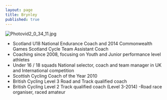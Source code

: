 ```yaml
---
layout: page
title: Brynley
published: true
---
```



![Photovid2_0_34_11.jpg]({{site.baseurl}}/media/Photovid2_0_34_11.jpg)

- Scotland U18 National Endurance Coach and 2014 Commonwealth Games Scotland Cycle Team Assistant Coach
- Coaching since 2008, focusing on Youth and Junior performance level athletes
- Under 16 / 18 squads National selector, coach and team manager in UK and International competition
- Scottish Cycling Coach of the Year 2010
- British Cycling Level 3 Road and Track qualified coach
- British Cycling Level 2 Track qualified coach (Level 3-2014)
-Road race organiser, raced amateur

